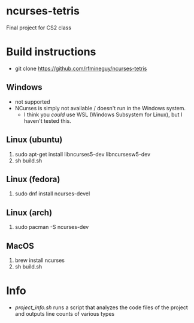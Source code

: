 # ncurses-tetris
Final project for CS2 class


# Build instructions
* git clone https://github.com/rfmineguy/ncurses-tetris

## Windows
* not supported
* NCurses is simply not available / doesn't run in the Windows system.
  - I think you *could* use WSL (Windows Subsystem for Linux), but I haven't tested this.

## Linux (ubuntu)
1. sudo apt-get install libncurses5-dev libncursesw5-dev
2. sh build.sh

## Linux (fedora)
1. sudo dnf install ncurses-devel

## Linux (arch)
1. sudo pacman -S ncurses-dev

## MacOS
1. brew install ncurses
2. sh build.sh


# Info
* *project_info.sh* runs a script that analyzes the code files of the project and outputs line counts of various types
